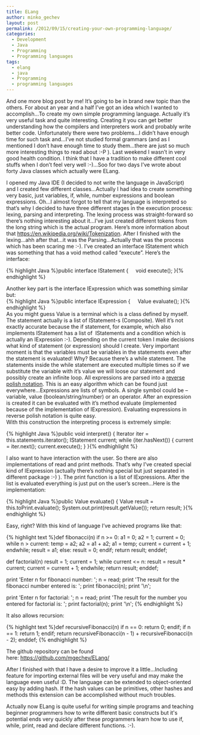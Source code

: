 ```yaml
---
title: ELang
author: minko_gechev
layout: post
permalink: /2012/09/15/creating-your-own-programming-language/
categories:
  - Development
  - Java
  - Programming
  - Programming languages
tags:
  - elang
  - java
  - Programming
  - programming languages
---
```

And one more blog post by me! It&#8217;s going to be in brand new topic than the others. For about an year and a half I&#8217;ve got an idea which I wanted to accomplish&#8230;To create my own simple programming language. Actually it&#8217;s very useful task and quite interesting. Creating it you can get better understanding how the compilers and interpreters work and probably write better code. Unfortunately there were two problems&#8230;I didn&#8217;t have enough time for such task and&#8230;I&#8217;ve not studied formal grammars (and as I mentioned I don&#8217;t have enough time to study them&#8230;there are just so much more interesting things to read about :-P ). Last weekend I wasn&#8217;t in very good health condition. I think that I have a tradition to make different cool stuffs when I don&#8217;t feel very well :-)&#8230;Soo for two days I&#8217;ve wrote about forty Java classes which actually were ELang.

I opened my Java IDE (I decided to not write the language in JavaScript) and I created few different classes&#8230;Actually I had idea to create something very basic, just variables, if, while, number expressions and boolean expressions. Oh&#8230;I almost forgot to tell that my language is interpreted so that&#8217;s why I decided to have three different stages in the execution process: lexing, parsing and interpreting. The lexing process was straight-forward so there&#8217;s nothing interesting about it&#8230;I&#8217;ve just created different tokens from the long string which is the actual program. Here&#8217;s more information about that <https://en.wikipedia.org/wiki/Tokenization>. After I finished with the lexing&#8230;ahh after that&#8230;it was the Parsing&#8230;Actually that was the process which has been scaring me :-). I&#8217;ve created an interface IStatement which was something that has a void method called &#8220;execute&#8221;. Here&#8217;s the interface:

{% highlight Java %}public interface IStatement {
    void execute();
}{% endhighlight %}

<div>
</div>

<div>
  Another key part is the interface IExpression which was something similar but:
</div>

<div>
</div>

<div>
  {% highlight Java %}public interface IExpression {
    Value evaluate();
}{% endhighlight %}
</div>

<div>
</div>

<div>
  As you might guess Value is a terminal which is a class defined by myself. The statement actually is a list of IStatement-s (Composite). Well it&#8217;s not exactly accurate because the if statement, for example, which also implements IStatement has a list of  IStatements and a condition which is actually an IExpression :-). Depending on the current token I make decisions what kind of statement (or expression) should I create. Very important moment is that the variables must be variables in the statements even after the statement is evaluated! Why? Because there&#8217;s a while statement. The statements inside the while statement are executed multiple times so if we substitute the variable with it&#8217;s value we will loose our statement and possibly create an infinite loop. All expressions are parsed into a <a href="https://en.wikipedia.org/wiki/Reverse_Polish_notation">reverse polish notation</a>. This is an easy algorithm which can be found just everywhere&#8230;Expressions are lists of symbols. A single symbol could be &#8211; variable, value (boolean/string/number) or an operator. After an expression is created it can be evaluated with it&#8217;s method evaluate (implemented because of the implementation of IExpression). Evaluating expressions in reverse polish notation is quite easy.
</div>

<div>
</div>

<div>
  With this construction the interpreting process is extremely simple:
</div>

<div>
</div>

{% highlight Java %}public void interpret() {
    Iterator iter = this.statements.iterator();
    IStatement current;
    while (iter.hasNext()) {
        current = iter.next();
        current.execute();
    }
}{% endhighlight %}

I also want to have interaction with the user. So there are also implementations of read and print methods. That&#8217;s why I&#8217;ve created special kind of IExpression (actually there&#8217;s nothing special but just separated in different package :-) ). The print function is a list of IExpressions. After the list is evaluated everything is just put on the user&#8217;s screen&#8230;Here is the implementation:

{% highlight Java %}public Value evaluate() {
    Value result = this.toPrint.evaluate();
    System.out.print(result.getValue());
    return result;
}{% endhighlight %}

Easy, right? With this kind of language I&#8217;ve achieved programs like that:

{% highlight text %}def fibonacci(n)
    if n >= 0:
        a1 = 0;
        a2 = 1;
        current = 0;
        while n > current:
            temp = a2;
            a2 = a1 + a2;
            a1 = temp;
            current = current + 1;
        endwhile;
        result = a1;
    else: 
        result = 0;
    endif;
    return result;
enddef;

def factorial(n)
    result = 1;
    current = 1;
    while current &lt;= n:
        result = result * current;
        current = current + 1;
    endwhile;
    return result;
enddef;

print 'Enter n for fibonacci number: ';
n = read;
print 'The result for the fibonacci number entered is: ';
print fibonacci(n);
print '\n';

print 'Enter n for factorial: ';
n = read;
print 'The result for the number you entered for factorial is: ';
print factorial(n);
print '\n';
{% endhighlight %}

It also allows recursion:

{% highlight text %}def recursiveFibonacci(n)
    if n == 0:
        return 0;
    endif;
    if n == 1:
        return 1;
    endif;
    return recursiveFibonacci(n - 1) + recursiveFibonacci(n - 2);
enddef;
{% endhighlight %}

The github repository can be found here: <https://github.com/mgechev/ELang/>

After I finished with that I have a desire to improve it a little...Including feature for importing external files will be very useful and may make the language even useful :D. The language can be extended to object-oriented easy by adding hash. If the hash values can be primitives, other hashes and methods this extension can be accomplished without much troubles.

Actually now ELang is quite useful for writing simple programs and teaching beginner programmers how to write different basic constructs but it's potential ends very quickly after these programmers learn how to use if, while, print, read and declare different functions. :-).